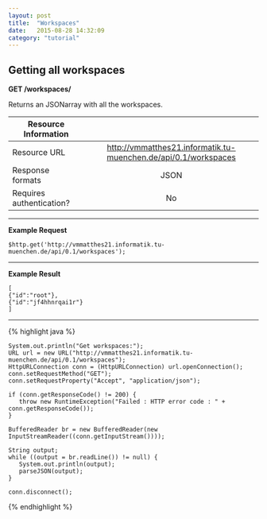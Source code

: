 ```yaml
---
layout: post
title:  "Workspaces"
date:   2015-08-28 14:32:09
category: "tutorial"
---
```


Getting all workspaces
--------------------

**GET /workspaces/**

Returns an JSONarray with all the workspaces.

| Resource Information | |
| ------------- |:-------------:|
| Resource URL | http://vmmatthes21.informatik.tu-muenchen.de/api/0.1/workspaces       |
| Response formats | JSON       |
| Requires authentication? | No |

----------
**Example Request**

    $http.get('http://vmmatthes21.informatik.tu-muenchen.de/api/0.1/workspaces');

----------
**Example Result**

    [
    {"id":"root"},
    {"id":"jf4hhnrqai1r"}
    ]

----------
{% highlight java %}

    System.out.println("Get workspaces:");
    URL url = new URL("http://vmmatthes21.informatik.tu-muenchen.de/api/0.1/workspaces");
    HttpURLConnection conn = (HttpURLConnection) url.openConnection();
    conn.setRequestMethod("GET");
    conn.setRequestProperty("Accept", "application/json");
    
    if (conn.getResponseCode() != 200) {
       throw new RuntimeException("Failed : HTTP error code : " + conn.getResponseCode());
    }
    
    BufferedReader br = new BufferedReader(new InputStreamReader((conn.getInputStream())));
    
    String output;
    while ((output = br.readLine()) != null) {
       System.out.println(output);
       parseJSON(output);
    }
    
    conn.disconnect();

{% endhighlight %}